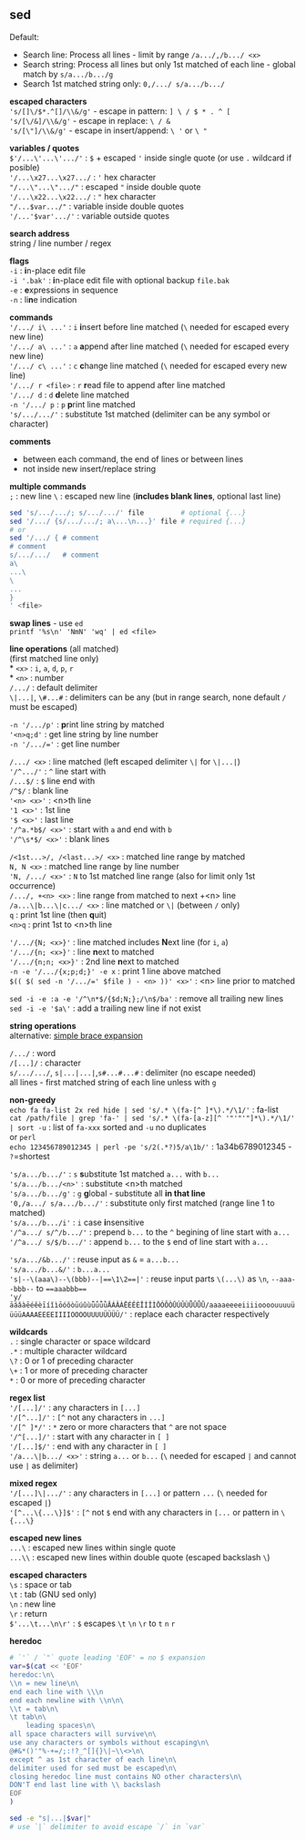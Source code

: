 sed
---
Default:
- Search line: Process all lines - limit by range `/a.../,/b.../ <x>`
- Search string: Process all lines but only 1st matched of each line - global match by `s/a.../b.../g`
- Search 1st matched string only: `0,/.../ s/a.../b.../`

**escaped characters**  
`'s/[]\/$*.^[]/\\&/g'` - escape in pattern: `] \ / $ * . ^ [`  
`'s/[\/&]/\\&/g'` - escape in replace: `\ / &`  
`'s/[\"]/\\&/g'` - escape in insert/append: `\ '` or `\ "`  
  
  
**variables / quotes**  
`$'/...\'...\'.../'`   : `$` + escaped `'` inside single quote (or use `.` wildcard if posible)  
`'/...\x27...\x27.../` : `'` hex character  
`"/...\"...\".../"`    : escaped `"` inside double quote  
`'/...\x22...\x22.../` : `"` hex character  
`"/...$var.../"`       : variable inside double quotes  
`'/...'$var'.../'`     : variable outside quotes  

**search address**  
string / line number / regex  

**flags**  
`-i`        : **i**n-place edit file  
`-i '.bak'` : **i**n-place edit file with optional backup `file.bak`  
`-e`        : **e**xpressions in sequence  
`-n`        : li**n**e indication  

**commands**  
`'/.../ i\ ...'`  : `i` **i**nsert before line matched (`\` needed for escaped every new line)  
`'/.../ a\ ...'`  : `a` **a**ppend after line matched (`\` needed for escaped every new line)  
`'/.../ c\ ...'`  : `c` **c**hange line matched (`\` needed for escaped every new line)  
`'/.../ r <file>` : `r` **r**ead file to append after line matched  
`'/.../ d`        : `d` **d**elete line matched  
`-n '/.../ p`     : `p` **p**rint line matched  
`'s/.../.../'`    : substitute 1st matched (delimiter can be any symbol or character)  

**comments**  
- between each command, the end of lines or between lines
- not inside new insert/replace string  

**multiple commands**  
`;` : new line
`\` : escaped new line (**includes blank lines**, optional last line) 
```sh
sed 's/.../.../; s/.../.../' file         # optional {...}
sed '/.../ {s/.../.../; a\...\n...}' file # required {...}
# or
sed '/.../ { # comment
# comment
s/.../.../   # comment
a\
...\
\
...
}
' <file>
``` 

**swap lines** - use `ed`  
`printf '%s\n' 'NmN' 'wq' | ed <file>`  
  
**line operations** (all matched)  
(first matched line only)  
\* `<x>`           : `i`, `a`, `d`, `p`, `r`  
\* `<n>`           : number    
`/.../`            : default delimiter  
`\|...|`, `\#...#` : delimiters can be any (but in range search, none default `/` must be escaped)  
  
`-n '/.../p'`      : **p**rint line string by matched  
`'<n>q;d'`         : get line string by line number  
`-n '/.../='`      : get line number 

`/.../ <x>`        : line matched (left escaped delimiter `\|` for `\|...|`)  
`'/^.../'`         : `^` line start with  
`/...$/`           : `$` line end with  
`/^$/`             : blank line  
`'<n> <x>'`        : \<n\>th line  
`'1 <x>'`          : 1st line  
`'$ <x>'`          : last line  
`'/^a.*b$/ <x>'`   : start with `a` and end with `b`  
`'/^\s*$/ <x>'`    : blank lines  

`/<1st...>/, /<last...>/ <x>` : matched line range by matched  
`N, N <x>`                    : matched line range by line number  
`'N, /.../ <x>'`              : `N` to 1st matched line range (also for limit only 1st occurrence)  
`/.../, +<n> <x>`             : line range from matched to next +\<n\> line  
`/a...\|b...\|c.../ <x>`      : line matched or `\|` (between `/` only)  
`q`                           : print 1st line (then **q**uit)  
`<n>q`                        : print 1st to \<n\>th line  
  
`'/.../{N; <x>}'`             : line matched includes **N**ext line (for `i`, `a`)  
`'/.../{n; <x>}'`             : line **n**ext to matched  
`'/.../{n;n; <x>}'`           : 2nd line **n**ext to matched  
`-n -e '/.../{x;p;d;}' -e x`  : print 1 line above matched  
`$(( $( sed -n '/.../=' $file ) - <n> ))' <x>'` : \<n\> line prior to matched  

`sed -i -e :a -e '/^\n*$/{$d;N;};/\n$/ba'`      : remove all trailing new lines  
`sed -i -e '$a\'`                               : add a trailing new line if not exist  

**string operations**  
alternative: [simple brace expansion](https://github.com/rern/bash_tips/blob/master/string_extract_edit.md)  

`/.../`   : word  
`/[...]/` : character  
`s/.../.../`,  `s|...|...|`,`s#...#...#` : delimiter (no escape needed)  
all lines - first matched string of each line unless with `g`  

**non-greedy**  
`echo fa fa-list 2x red hide | sed 's/.* \(fa-[^ ]*\).*/\1/'` : fa-list   
`cat /path/file | grep 'fa-' | sed 's/.* \(fa-[a-z][^ '"'"'"]*\).*/\1/' | sort -u` : list of `fa-xxx` sorted and `-u` no duplicates  
or `perl`  
`echo 123456789012345 | perl -pe 's/2(.*?)5/a\1b/'` : 1a34b6789012345 - `?`=shortest  
  
`'s/a.../b.../'`      : `s` **s**ubstitute 1st matched `a...` with `b...`  
`'s/a.../b.../<n>'`   : substitute \<n\>th matched   
`'s/a.../b.../g'`     : `g` **g**lobal - substitute all **in that line**  
`'0,/a.../ s/a.../b.../'` : substitute only first matched (range line 1 to matched)  
`'s/a.../b.../i'`     : `i` case **i**nsensitive   
`'/^a.../ s/^/b.../'` : prepend `b...` to the `^` begining of line start with `a...`  
`'/^a.../ s/$/b.../'` : append `b...` to the `$` end of line start with `a...`  
  
`'s/a.../&b.../'`     : reuse input as `&` = `a...b...`  
`'s/a.../b...&/'`     : `b...a...`  
`'s|--\(aaa\)--\(bbb)--|==\1\2==|'` : reuse input parts `\(...\)` as `\n`, `--aaa--bbb--` to `==aaabbb==`  
`'y/āáǎàēéěèīíǐìōóǒòūúǔùǖǘǚǜĀÁǍÀĒÉĚÈĪÍǏÌŌÓǑÒŪÚǓÙǕǗǙǛ/aaaaeeeeiiiioooouuuuüüüüAAAAEEEEIIIIOOOOUUUUÜÜÜÜ/'` : replace each character respectively

**wildcards**  
`.`  : single character or space wildcard  
`.*` : multiple character wildcard  
`\?` : 0 or 1 of preceding character  
`\+` : 1 or more of preceding character  
`*`  : 0 or more of preceding character  

**regex list**  
`'/[...]/'`          : any characters in `[...]`  
`'/[^...]/'`         : `[^` not any characters in `...]`  
`'/[^ ]*/'`          : `*` zero or more characters that `^` are not space  
`'/^[...]/'`         : start with any character in `[ ]`  
`'/[...]$/'`         : end with any character in `[ ]`  
`'/a...\|b.../ <x>'` : string `a...` or `b...` (`\` needed for escaped `|` and cannot use `|` as delimiter)  

**mixed regex**  
`'/[...]\|.../'` : any characters in `[...]` or pattern `...` (`\` needed for escaped `|`)  
`'[^...\{...\}]$'`   : `[^` not `$` end with any characters in `[...` or pattern in `\{...\}`

**escaped new lines**  
`...\`  : escaped new lines within single quote  
`...\\` : escaped new lines within double quote (escaped backslash `\`)  

**escaped characters**  
`\s` : space or tab  
`\t` : tab (GNU sed only)  
`\n` : new line  
`\r` : return  
`$'...\t...\n\r'` : `$` escapes `\t` `\n` `\r` to  `t` `n` `r`    

**heredoc**  
```sh
# `'` / `"` quote leading 'EOF' = no $ expansion
var=$(cat << 'EOF'
heredoc:\n\
\\n = new line\n\
end each line with \\\n
end each newline with \\n\n\
\\t = tab\n\
\t tab\n\
    leading spaces\n\
all space characters will survive\n\
use any characters or symbols without escaping\n\
@#&*()'"%-+=/;:!?_^[]{}\|~\\<>\n\
except ^ as 1st character of each line\n\
delimiter used for sed must be escaped\n\
closing heredoc line must contains NO other characters\n\
DON'T end last line with \\ backslash
EOF
)

sed -e "s|...|$var|"
# use `|` delimiter to avoid escape `/` in `var`
```
